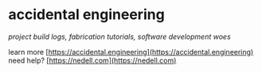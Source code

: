 # accidental engineering
_project build logs, fabrication tutorials, software development woes_

learn more [https://accidental.engineering](https://accidental.engineering)
need help? [https://nedell.com](https://nedell.com)
